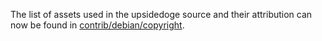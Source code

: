 The list of assets used in the upsidedoge source and their attribution can now be found in [contrib/debian/copyright](../contrib/debian/copyright).
